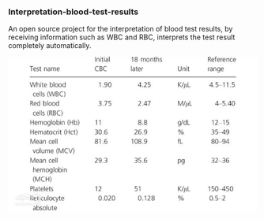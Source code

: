 ### Interpretation-blood-test-results

An open source project for the interpretation of blood test results, by receiving information such as WBC and RBC, interprets the test result completely automatically.

<img src="complete-blood-count.jpg"/>
